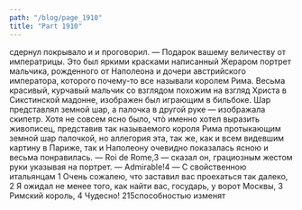 ```yaml
---
path: "/blog/page_1910"
title: "Part 1910"
---
```


сдернул покрывало и и проговорил.
— Подарок вашему величеству от императрицы.
Это был яркими красками написанный Жераром портрет мальчика, рожденного от Наполеона и дочери австрийского императора, которого почему-то все называли королем Рима.
Весьма красивый, курчавый мальчик со взглядом похожим на взгляд Христа в Сикстинской мадонне, изображен был играющим в бильбоке. Шар представлял земной шар, а палочка в другой руке — изображала скипетр.
Хотя не совсем ясно было, чтò именно хотел выразить живописец, представив так называемого короля Рима протыкающим земной шар палочкой, но аллегория эта, так же, как и всем видевшим картину в Париже, так и Наполеону очевидно показалась ясною и весьма понравилась.
— Roi de Rome,3 — сказал он, грациозным жестом руки указывая на портрет. — Admirable!4 — С свойственною итальянцам 1 Очень сожалею, что заставил вас проехаться так далеко,
2 Я ожидал не менее того, как найти вас, государь, у ворот Москвы,
3 Римский король,
4 Чудесно!
215способностью изменят
